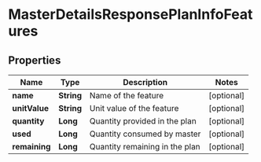 
# MasterDetailsResponsePlanInfoFeatures

## Properties
Name | Type | Description | Notes
------------ | ------------- | ------------- | -------------
**name** | **String** | Name of the feature |  [optional]
**unitValue** | **String** | Unit value of the feature |  [optional]
**quantity** | **Long** | Quantity provided in the plan |  [optional]
**used** | **Long** | Quantity consumed by master |  [optional]
**remaining** | **Long** | Quantity remaining in the plan |  [optional]



